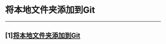 # 将本地文件夹添加到Git
---------------------------

## [1][将本地文件夹添加到Git](https://www.cnblogs.com/mkl34367803/p/11220465.html)
